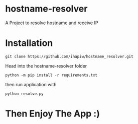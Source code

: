 # hostname-resolver
A Project to resolve hostname and receive IP

# Installation

`git clone https://github.com/ihapiw/hostname_resolver.git`

Head into the hostname-resolver folder

`python -m pip install -r requirements.txt`

then run application with

`python resolve.py`

# Then Enjoy The App :)